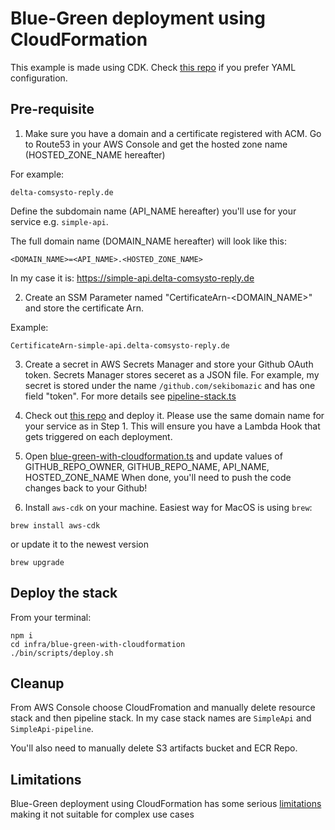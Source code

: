 # Blue-Green deployment using CloudFormation

This example is made using CDK. Check [this repo](https://github.com/SekibOmazic/blue-green-fargate) if you prefer YAML configuration.

## Pre-requisite

1. Make sure you have a domain and a certificate registered with ACM. Go to Route53 in your AWS Console and get the hosted zone name (HOSTED_ZONE_NAME hereafter)

For example:

```
delta-comsysto-reply.de
```

Define the subdomain name (API_NAME hereafter) you'll use for your service e.g. `simple-api`.

The full domain name (DOMAIN_NAME hereafter) will look like this:

```
<DOMAIN_NAME>=<API_NAME>.<HOSTED_ZONE_NAME>
```

In my case it is: https://simple-api.delta-comsysto-reply.de

2. Create an SSM Parameter named "CertificateArn-<DOMAIN_NAME>" and store the certificate Arn.

Example:

```
CertificateArn-simple-api.delta-comsysto-reply.de
```

3. Create a secret in AWS Secrets Manager and store your Github OAuth token. Secrets Manager stores seceret as a JSON file. For example, my secret is stored under the name `/github.com/sekibomazic` and has one field "token". For more details see [pipeline-stack.ts](infra/blue-green-with-cloudformation/lib/pipeline-stack.ts)

4. Check out [this repo](https://github.com/SekibOmazic/codedeploy-lifecycle-event-hooks) and deploy it. Please use the same domain name for your service as in Step 1. This will ensure you have a Lambda Hook that gets triggered on each deployment.

5. Open [blue-green-with-cloudformation.ts](infra/blue-green-with-cloudformation/bin/blue-green-with-cloudformation.ts) and update values of GITHUB_REPO_OWNER, GITHUB_REPO_NAME, API_NAME, HOSTED_ZONE_NAME
   When done, you'll need to push the code changes back to your Github!

6. Install `aws-cdk` on your machine. Easiest way for MacOS is using `brew`:

```
brew install aws-cdk
```

or update it to the newest version

```
brew upgrade
```

## Deploy the stack

From your terminal:

```
npm i
cd infra/blue-green-with-cloudformation
./bin/scripts/deploy.sh
```

## Cleanup

From AWS Console choose CloudFromation and manually delete resource stack and then pipeline stack. In my case stack names are `SimpleApi` and `SimpleApi-pipeline`.

You'll also need to manually delete S3 artifacts bucket and ECR Repo.

## Limitations

Blue-Green deployment using CloudFormation has some serious [limitations](https://docs.aws.amazon.com/AWSCloudFormation/latest/UserGuide/blue-green.html#blue-green-considerations) making it not suitable for complex use cases
